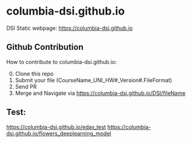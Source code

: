 # columbia-dsi.github.io
 DSI Static webpage: https://columbia-dsi.github.io

## Github Contribution </h3>
How to contribute to columbia-dsi.github.io:

0. Clone this repo
1. Submit your file (CourseName_UNI_HW#_Version#.FileFormat) 
2. Send PR
3. Merge and Navigate via https://columbia-dsi.github.io/DSI/fileName

## Test:
https://columbia-dsi.github.io/edav_test
https://columbia-dsi.github.io/flowers_deeplearning_model

